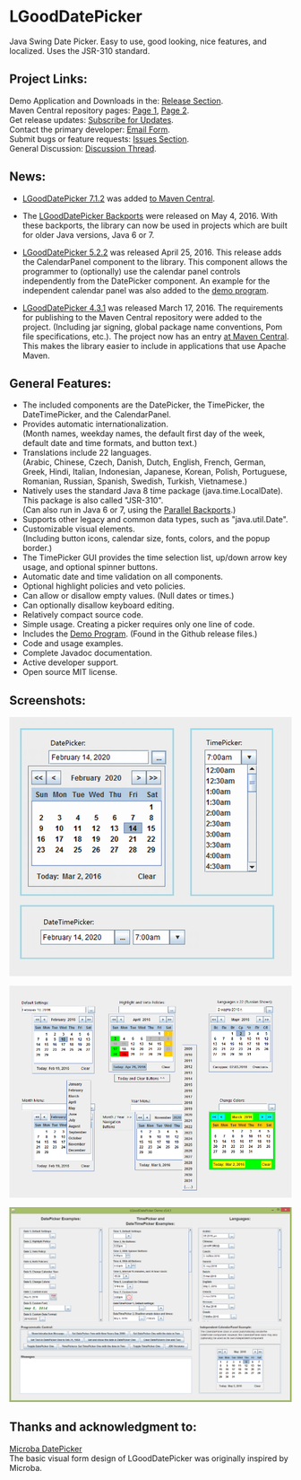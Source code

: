 # LGoodDatePicker
Java Swing Date Picker. Easy to use, good looking, nice features, and localized. Uses the JSR-310 standard. 

## Project Links:
Demo Application and Downloads in the: [Release Section](https://github.com/LGoodDatePicker/LGoodDatePicker/releases).  
Maven Central repository pages: [Page 1](http://search.maven.org/#search%7Cga%7C1%7Ca%3A%22LGoodDatePicker%22), [Page 2](http://mvnrepository.com/artifact/com.github.lgooddatepicker/LGoodDatePicker).  
Get release updates: <a href="https://feedburner.google.com/fb/a/mailverify?uri=LGoodDatePickerUpdates&amp;loc=en_US">Subscribe for Updates</a>.<br>
Contact the primary developer: [Email Form](http://www.emailmeform.com/builder/form/ZQcYut4393).  
Submit bugs or feature requests: [Issues Section](https://github.com/LGoodDatePicker/LGoodDatePicker/issues).  
General Discussion: [Discussion Thread](https://github.com/LGoodDatePicker/LGoodDatePicker/issues/2).  

## News:

* [LGoodDatePicker 7.1.2](https://github.com/LGoodDatePicker/LGoodDatePicker/releases) was added [to Maven Central](http://search.maven.org/#search%7Cga%7C1%7Ca%3A%22LGoodDatePicker%22).

* The [LGoodDatePicker Backports](https://github.com/LGoodDatePicker/LGoodDatePicker/releases/tag/Backports) were released on May 4, 2016. With these backports, the library can now be used in projects which are built for older Java versions, Java 6 or 7. 

* [LGoodDatePicker 5.2.2](https://github.com/LGoodDatePicker/LGoodDatePicker/releases) was released April 25, 2016. This release adds the CalendarPanel component to the library. This component allows the programmer to (optionally) use the calendar panel controls independently from the DatePicker component. An example for the independent calendar panel was also added to the [demo program](https://github.com/LGoodDatePicker/LGoodDatePicker/releases).

* [LGoodDatePicker 4.3.1](https://github.com/LGoodDatePicker/LGoodDatePicker/releases) was released March 17, 2016. The requirements for publishing to the Maven Central repository were added to the project. (Including jar signing, global package name conventions, Pom file specifications, etc.). The project now has an entry [at Maven Central](http://search.maven.org/#search%7Cga%7C1%7Ca%3A%22LGoodDatePicker%22). This makes the library easier to include in applications that use Apache Maven.

## General Features:
* The included components are the DatePicker, the TimePicker, the DateTimePicker, and the CalendarPanel.
* Provides automatic internationalization.  
(Month names, weekday names, the default first day of the week, default date and time formats, and button text.)
* Translations include 22 languages.  
(Arabic, Chinese, Czech, Danish, Dutch, English, French, German, Greek, Hindi, Italian, Indonesian, Japanese, Korean, Polish, Portuguese, Romanian, Russian, Spanish, Swedish, Turkish, Vietnamese.)
* Natively uses the standard Java 8 time package (java.time.LocalDate). This package is also called "JSR-310".<br/>
(Can also run in Java 6 or 7, using the [Parallel Backports](https://github.com/LGoodDatePicker/LGoodDatePicker/releases/tag/Backports).) 
* Supports other legacy and common data types, such as "java.util.Date".
* Customizable visual elements.  
(Including button icons, calendar size, fonts, colors, and the popup border.)
* The TimePicker GUI provides the time selection list, up/down arrow key usage, and optional spinner buttons. 
* Automatic date and time validation on all components.
* Optional highlight policies and veto policies.
* Can allow or disallow empty values. (Null dates or times.)
* Can optionally disallow keyboard editing. 
* Relatively compact source code.
* Simple usage. Creating a picker requires only one line of code.
* Includes the [Demo Program](https://github.com/LGoodDatePicker/LGoodDatePicker/releases). (Found in the Github release files.)
* Code and usage examples.
* Complete Javadoc documentation.
* Active developer support. 
* Open source MIT license.

## Screenshots:

![Screenshots DatePicker, TimePicker, and DateTimePicker](/Site/ScreenShots/LGoodDatePicker_DatePicker_TimePicker_And_DateTimePicker.png?raw=true "")

![Screenshots DatePicker](/Site/ScreenShots/LGoodDatePicker_Screenshots_1_FullSize.png?raw=true "")

![Screenshots Demo](/Site/ScreenShots/DemoProgramScreenshot1.png?raw=true "") 
  
    
## Thanks and acknowledgment to:

[Microba DatePicker](https://github.com/tdbear/microba)  
The basic visual form design of LGoodDatePicker was originally inspired by Microba.
